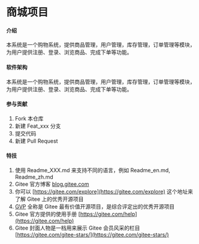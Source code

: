 # 商城项目

#### 介绍
本系统是一个购物系统，提供商品管理，用户管理，库存管理，订单管理等模块，为用户提供注册、登录、浏览商品、完成下单等功能。

#### 软件架构
本系统是一个购物系统，提供商品管理，用户管理，库存管理，订单管理等模块，为用户提供注册、登录、浏览商品、完成下单等功能。


####  





#### 参与贡献

1.  Fork 本仓库
2.  新建 Feat_xxx 分支
3.  提交代码
4.  新建 Pull Request


#### 特技

1.  使用 Readme\_XXX.md 来支持不同的语言，例如 Readme\_en.md, Readme\_zh.md
2.  Gitee 官方博客 [blog.gitee.com](https://blog.gitee.com)
3.  你可以 [https://gitee.com/explore](https://gitee.com/explore) 这个地址来了解 Gitee 上的优秀开源项目
4.  [GVP](https://gitee.com/gvp) 全称是 Gitee 最有价值开源项目，是综合评定出的优秀开源项目
5.  Gitee 官方提供的使用手册 [https://gitee.com/help](https://gitee.com/help)
6.  Gitee 封面人物是一档用来展示 Gitee 会员风采的栏目 [https://gitee.com/gitee-stars/](https://gitee.com/gitee-stars/)
